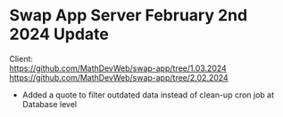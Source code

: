 # Swap App Server February 2nd 2024 Update
Client:
<br>
https://github.com/MathDevWeb/swap-app/tree/1.03.2024
<br>
https://github.com/MathDevWeb/swap-app/tree/2.02.2024

- Added a quote to filter outdated data instead of clean-up cron job at Database level
